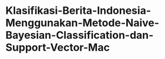 # Klasifikasi-Berita-Indonesia-Menggunakan-Metode-Naive-Bayesian-Classification-dan-Support-Vector-Mac